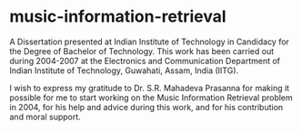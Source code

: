 music-information-retrieval
===========================
A Dissertation presented at Indian Institute of Technology in Candidacy for the Degree of Bachelor of Technology.
This work has been carried out during 2004-2007 at the Electronics and Communication Department of Indian Institute of Technology, Guwahati, Assam, India (IITG).

I wish to express my gratitude to Dr. S.R. Mahadeva Prasanna for making it possible for me 
to start working on the Music Information Retrieval problem in 2004, for his help and advice during this work, 
and for his contribution and moral support.